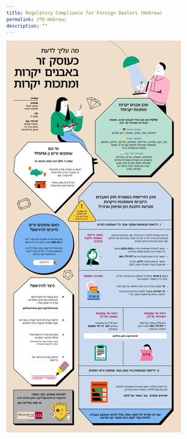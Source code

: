 ```yaml
---
title: Regulatory Compliance for Foreign Dealers (Hebrew)
permalink: /FD-Hebrew/
description: ""
---
```

<a href="/files/FD-Hebrew.pdf" target="_blank"><img src="/images/FD-Hebrew.jpg"></a>